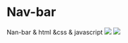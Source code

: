 # Nav-bar
Nan-bar &amp; html &amp;css &amp; javascript
<img src="https://images.ctfassets.net/m8onsx4mm13s/5uDszNWWsbDHKV3WNmS1iT/acc91025afc731dcb7da9e1f57689ecf/__static.gibson.com_product-images_USA_USAG74273_Vintage_Cherry_Satin_SGTR19AYNH1_front.jpg">
<img src="https://www3.0zz0.com/2023/10/20/12/447143523.png">
